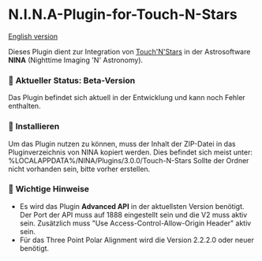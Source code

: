 # N.I.N.A-Plugin-for-Touch-N-Stars

[English version](README_en.md)

Dieses Plugin dient zur Integration von [Touch'N'Stars](https://github.com/Touch-N-Stars/Touch-N-Stars) in der Astrosoftware **NINA** (Nighttime Imaging 'N' Astronomy).

### 🚀 **Aktueller Status: Beta-Version**  
Das Plugin befindet sich aktuell in der Entwicklung und kann noch Fehler enthalten.

### 🔧 **Installieren**
Um das Plugin nutzen zu können, muss der Inhalt der ZIP-Datei in das Pluginverzeichnis von NINA kopiert werden.
Dies befindet sich meist unter: %LOCALAPPDATA%/NINA/Plugins/3.0.0/Touch-N-Stars
Sollte der Ordner nicht vorhanden sein, bitte vorher erstellen.

### 🧩 **Wichtige Hinweise** 
- Es wird das Plugin **Advanced API** in der aktuellsten Version benötigt.
  Der Port der API muss auf 1888 eingestellt sein und die V2 muss aktiv sein.
  Zusätzlich muss "Use Access-Control-Allow-Origin Header" aktiv sein.
- Für das Three Point Polar Alignment wird die Version 2.2.2.0 oder neuer benötigt.
